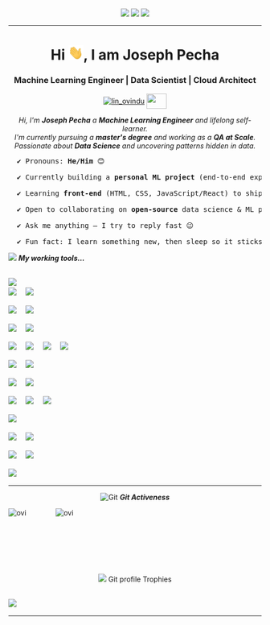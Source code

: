 
<br>
 <p align="center">
<img src="https://img.shields.io/badge/Age-24-blue" />
  <img src="https://img.shields.io/badge/Focus-Machine%20Learning-brightgreen" />
  <img src="https://img.shields.io/badge/Languages-English%20%26%20Spanish-brightgreen" />
</p>
<hr>
<h1 align="center">Hi <img src="https://raw.githubusercontent.com/ABSphreak/ABSphreak/master/gifs/Hi.gif" width="30px">, I am Joseph Pecha </h1>
<h3 align="center">Machine Learning Engineer | Data Scientist | Cloud Architect</h3>
<p align="center">
<a href="https://www.linkedin.com/in/joseph-pecha-0579a6201/" target="blank"> <img align="center" src="https://skillicons.dev/icons?i=linkedin" alt="lin_ovindu" height="30" width="40" /></a>  
 <a href = "mailto: nikopecha@gmail.com"><img align="center" src="https://skillicons.dev/icons?i=gmail" height="30" width="40" /></a>
</p>
</p>



<p align="center">
<em>
    Hi, I'm <b>Joseph Pecha</b> a <b>Machine Learning Engineer</b> and lifelong self-learner.<br>
    I'm currently pursuing a <b>master's degree</b> and working as a <b>QA at Scale</b>.<br>
    Passionate about <b>Data Science</b> and uncovering patterns hidden in data.
</em>
<pre>
  ✔ Pronouns: <b>He/Him</b> 😊 <br>
  ✔ Currently building a <b>personal ML project</b> (end-to-end experiments & MLOps) <br>
  ✔ Learning <b>front-end</b> (HTML, CSS, JavaScript/React) to ship better ML demos <br>
  ✔ Open to collaborating on <b>open-source</b> data science & ML projects <br>
  ✔ Ask me anything — I try to reply fast 😉 <br>
  ✔ Fun fact: I learn something new, then sleep so it sticks 😎
</pre>

<img src="https://media.giphy.com/media/iY8CRBdQXODJSCERIr/giphy.gif" width="30px">&nbsp;***My working tools...***
<p align="left">
  
  <code> <img height="50" src="https://skillicons.dev/icons?i=gcp"></code>
  <code> <img height="50" src="https://skillicons.dev/icons?i=aws"> </code>
  <code> <img height="50" src="https://skillicons.dev/icons?i=azure"> </code>
  <code> <img height="50" src="https://skillicons.dev/icons?i=css"> </code>
  <code> <img height="50" src="https://skillicons.dev/icons?i=docker"> </code>
  <code> <img height="50" src="https://skillicons.dev/icons?i=flask"> </code>
  <code> <img height="50" src="https://skillicons.dev/icons?i=git"> </code>
  <code> <img height="50" src="https://skillicons.dev/icons?i=html"> </code>
  <code> <img height="50" src="https://skillicons.dev/icons?i=ai"> </code>
  <code> <img height="50" src="https://skillicons.dev/icons?i=js"> </code>
  <code> <img height="50" src="https://skillicons.dev/icons?i=kubernetes"> </code>
  <code> <img height="50" src="https://skillicons.dev/icons?i=linux"> </code>
  <code> <img height="50" src="https://skillicons.dev/icons?i=mongodb"> </code>
  <code> <img height="50" src="https://skillicons.dev/icons?i=mysql"> </code>
  <code> <img height="50" src="https://skillicons.dev/icons?i=opencv"> </code>
  <code> <img height="50" src="https://skillicons.dev/icons?i=postman"> </code>
  <code> <img height="50" src="https://skillicons.dev/icons?i=py"> </code>
  <code> <img height="50" src="https://skillicons.dev/icons?i=react"> </code>
  <code> <img height="50" src="https://skillicons.dev/icons?i=stackoverflow"> </code>
  <code> <img height="50" src="https://skillicons.dev/icons?i=sqlite"> </code>
  <code> <img height="50" src="https://skillicons.dev/icons?i=pytorch"> </code>
  <code> <img height="50" src="https://skillicons.dev/icons?i=sklearn"> </code>
  <code> <img height="50" src="https://skillicons.dev/icons?i=tensorflow"> </code>
  <code> <img height="50" src="https://skillicons.dev/icons?i=fastapi"> </code>
  <hr>
  <p align="center">
 <img src="https://media.giphy.com/media/W5eoZHPpUx9sapR0eu/giphy.gif" width="30px" alt="Git"/>&nbsp;<i><b>Git Activeness</b></i></p>
 
<p><img align="left" src="https://github-readme-stats.vercel.app/api/top-langs?username=JPehaDev&show_icons=true&locale=en&layout=compact&theme=chartreuse-dark" alt="ovi" /></p>
<p>&nbsp;<img align="right" src="https://github-readme-stats.vercel.app/api?username=JPehaDev&show_icons=true&locale=en&theme=chartreuse-dark" alt="ovi" width="410" /></p>
<br><br><br><br><br>

<p align="center"><img src="https://media.giphy.com/media/QaMcXSekUWx7aogAUr/giphy.gif" width="30" />&nbsp;Git profile Trophies</p><br>
<img src="https://github-profile-trophy.vercel.app/?username=JPehaDev&theme=juicyfresh&no-bg=true" />

---
